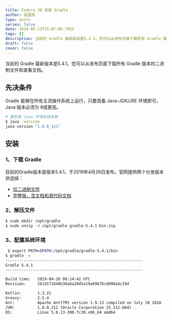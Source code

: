 ```yaml
---
title: Fedora 30 安装 Gradle
author: 高国良
type: posts
series: false
date: 2019-05-12T15:07:00.791Z
tags: []
description: 当前的 Gradle 最新版本是5.4.1。您可以从发布页面下载所有 Gradle 版本的二进制文件和查看文档。 先决条件 Gradle 能够在所有主流操作系统上运行，只要具备 Java JDK/JRE 环境即可，Java 版本必须为 8或更高。 安装 1、下载 Gradle 目前的Gradle版本
draft: false 
cover: false
---
```


当前的 Gradle 最新版本是5.4.1。您可以从发布页面下载所有 Gradle 版本的二进制文件和查看文档。

## 先决条件

Gradle 能够在所有主流操作系统上运行，只要具备 Java-JDK/JRE 环境即可，Java 版本必须为 8或更高。

```bash
# 要检查 Java 环境及版本新
$ java -version
java version "1.8.0_121"
```

## 安装

### 1、下载 Gradle 

目前的Gradle版本是版本5.4.1，于2019年4月26日发布。官网提供两个分发版本供选择：

- [仅二进制文件](https://gradle.org/next-steps/?version=5.4.1&format=bin)
- [完整版，含文档和源代码文档](https://gradle.org/next-steps/?version=5.4.1&format=all)

### 2、解压文件

```bash
$ sudo mkdir /opt/gradle
$ sudo unzip -d /opt/gradle gradle-5.4.1-bin.zip
```
### 3、配置系统环境

```bash
 $ export PATH=$PATH:/opt/gradle/gradle-5.4.1/bin
$ gradle -v
------------------------------------------------------------
Gradle 5.4.1
------------------------------------------------------------

Build time:   2019-04-26 08:14:42 UTC
Revision:     261d171646b36a6a28d5a19a69676cd098a4c19d

Kotlin:       1.3.21
Groovy:       2.5.4
Ant:          Apache Ant(TM) version 1.9.13 compiled on July 10 2018
JVM:          1.8.0_212 (Oracle Corporation 25.212-b04)
OS:           Linux 5.0.13-300.fc30.x86_64 amd64
```
